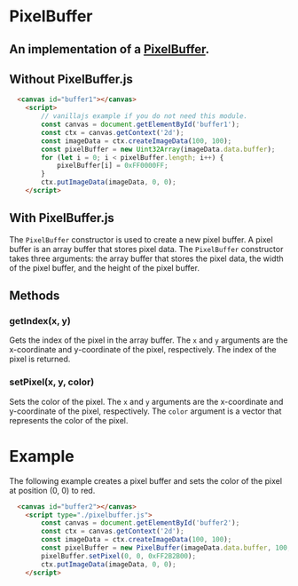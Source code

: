 # PixelBuffer
## An implementation of a [PixelBuffer](https://github.com/okpalan/pixelbuffer.js).

## Without PixelBuffer.js
```html
  <canvas id="buffer1"></canvas>
    <script>
        // vanillajs example if you do not need this module.
        const canvas = document.getElementById('buffer1');
        const ctx = canvas.getContext('2d');
        const imageData = ctx.createImageData(100, 100);
        const pixelBuffer = new Uint32Array(imageData.data.buffer);
        for (let i = 0; i < pixelBuffer.length; i++) {
            pixelBuffer[i] = 0xFF0000FF;
        }
        ctx.putImageData(imageData, 0, 0);
    </script>
```
## With PixelBuffer.js
The `PixelBuffer` constructor is used to create a new pixel buffer. A pixel buffer is an array buffer that stores pixel data. The `PixelBuffer` constructor takes three arguments: the array buffer that stores the pixel data, the width of the pixel buffer, and the height of the pixel buffer.

## Methods

### getIndex(x, y)
Gets the index of the pixel in the array buffer. The `x` and `y` arguments are the x-coordinate and y-coordinate of the pixel, respectively. The index of the pixel is returned.

### setPixel(x, y, color)
Sets the color of the pixel. The `x` and `y` arguments are the x-coordinate and y-coordinate of the pixel, respectively. The `color` argument is a vector that represents the color of the pixel.

# Example
The following example creates a pixel buffer and sets the color of the pixel at position (0, 0) to red.

```html
  <canvas id="buffer2"></canvas>
    <script type="./pixelbuffer.js">
        const canvas = document.getElementById('buffer2');
        const ctx = canvas.getContext('2d');
        const imageData = ctx.createImageData(100, 100);
        const pixelBuffer = new PixelBuffer(imageData.data.buffer, 100, 100);
        pixelBuffer.setPixel(0, 0, 0xFF2B2B00);
        ctx.putImageData(imageData, 0, 0);
    </script>
```